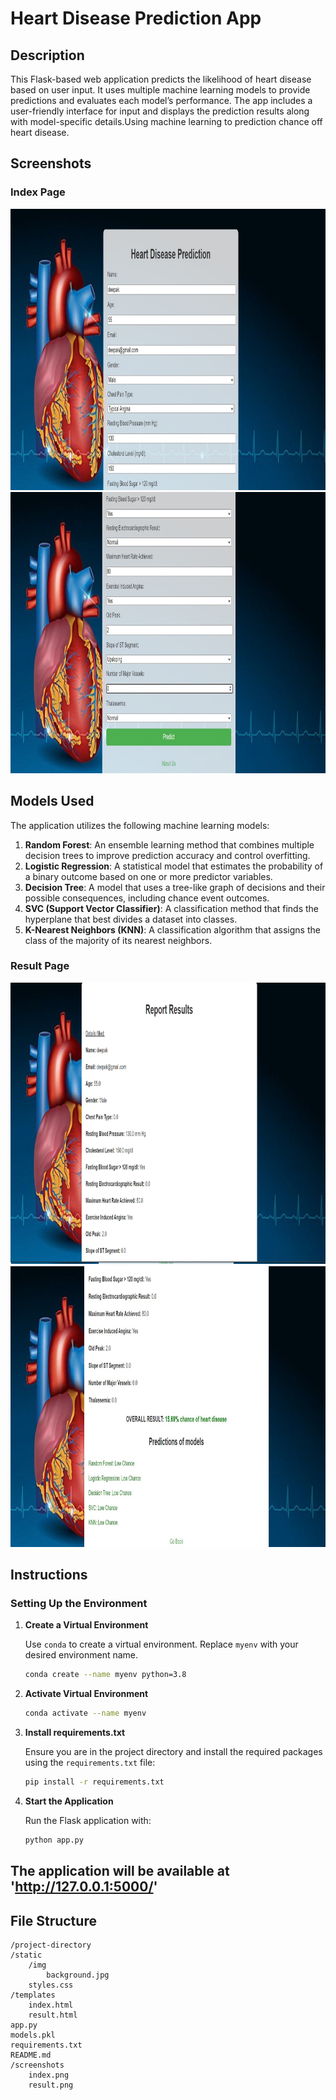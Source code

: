 
# Heart Disease Prediction App

## Description

This Flask-based web application predicts the likelihood of heart disease based on user input. It uses multiple machine learning models to provide predictions and evaluates each model’s performance. The app includes a user-friendly interface for input and displays the prediction results along with model-specific details.Using machine learning to prediction chance off heart disease.

## Screenshots

### Index Page

<img src="screenshots/index1.jpg" alt="Index Page 1" width="600" height="450" >
<img src="screenshots/index2.jpg" alt="Index Page 2" width="600" height="450">




## Models Used

The application utilizes the following machine learning models:

1. **Random Forest**: An ensemble learning method that combines multiple decision trees to improve prediction accuracy and control overfitting.
2. **Logistic Regression**: A statistical model that estimates the probability of a binary outcome based on one or more predictor variables.
3. **Decision Tree**: A model that uses a tree-like graph of decisions and their possible consequences, including chance event outcomes.
4. **SVC (Support Vector Classifier)**: A classification method that finds the hyperplane that best divides a dataset into classes.
5. **K-Nearest Neighbors (KNN)**: A classification algorithm that assigns the class of the majority of its nearest neighbors.

### Result Page

<img src="screenshots/result1.jpg" alt="result Page 1" width="600" height="450">
<img src="screenshots/result2.jpg" alt="result Page 2" width="600" height="450">


## Instructions

### Setting Up the Environment

1. **Create a Virtual Environment**

   Use `conda` to create a virtual environment. Replace `myenv` with your desired environment name.

   ```bash
   conda create --name myenv python=3.8

2. **Activate Virtual Environment**

    ```bash
    conda activate --name myenv

3. **Install requirements.txt**

    Ensure you are in the project directory and install the required packages using the `requirements.txt` file:

    ```bash
    pip install -r requirements.txt

4. **Start the Application**

    Run the Flask application with:

    ```bash
    python app.py

## The application will be available at 'http://127.0.0.1:5000/'

## File Structure

    
    /project-directory
    /static
        /img
            background.jpg
        styles.css
    /templates
        index.html
        result.html
    app.py
    models.pkl
    requirements.txt
    README.md
    /screenshots
        index.png
        result.png

